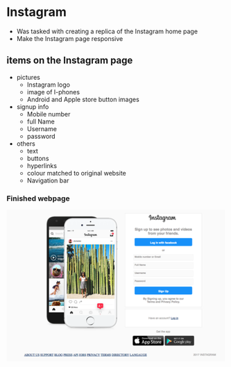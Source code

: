 # Instagram
* Was tasked with creating a replica of the Instagram home page
* Make the Instagram page responsive
## items on the Instagram page
* pictures
  * Instagram logo
  * image of I-phones
  * Android and Apple store button images
* signup info
  * Mobile number
  * full Name
  * Username
  * password
* others
  * text
  * buttons
  * hyperlinks
  * colour matched to original website
  * Navigation bar

### Finished webpage
  ![GitHub Logo](pictures/Instagram_replica.png)
